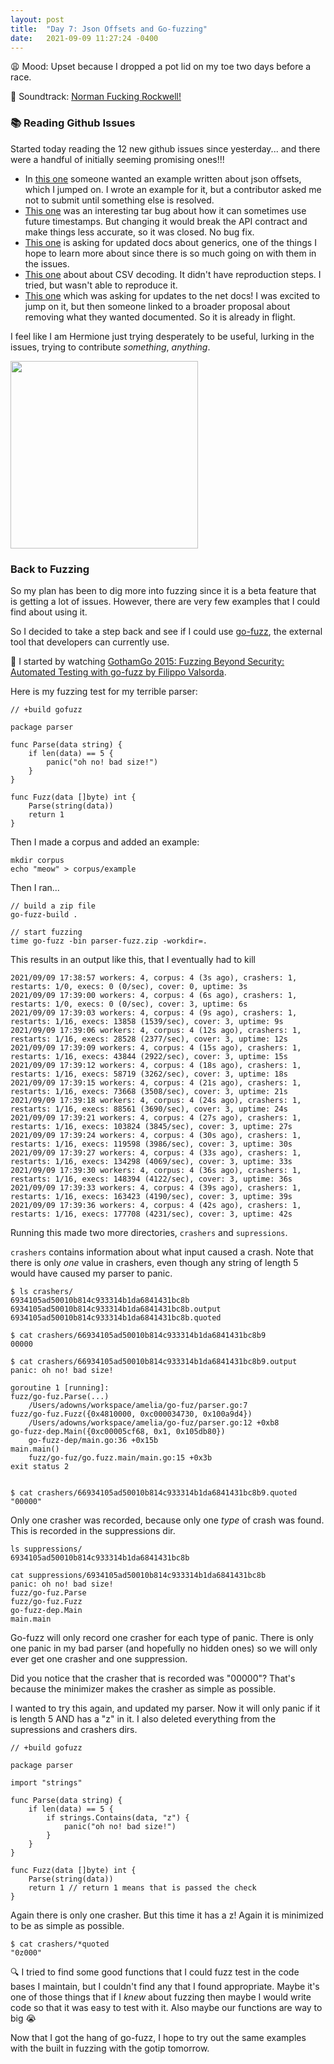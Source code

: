 ```yaml
---
layout: post
title:  "Day 7: Json Offsets and Go-fuzzing"
date:   2021-09-09 11:27:24 -0400
---
```


😩 Mood: Upset because I dropped a pot lid on my toe two days before a race.

🎵 Soundtrack: [Norman Fucking Rockwell!](https://open.spotify.com/album/5XpEKORZ4y6OrCZSKsi46A)

### 📚 Reading Github Issues

Started today reading the 12 new github issues since yesterday... and there were
a handful of initially seeming promising ones!!!

* In [this one](https://github.com/golang/go/issues/48277 ) someone wanted an
  example written about json offsets, which I jumped on. I wrote an example for it, but a
  contributor asked me not to submit until something else is resolved.
* [This one](https://github.com/golang/go/issues/48275) was an interesting tar
  bug about how it can sometimes use future timestamps. But changing it would
  break the API contract and make things less accurate, so it was closed. No bug
  fix.
* [This one](https://github.com/golang/go/issues/48274) is asking for updated
  docs about generics, one of the things I hope to learn more about since there
  is so much going on with them in the issues.
* [This one](https://github.com/golang/go/issues/48270) about about CSV
  decoding. It didn't have reproduction steps. I tried, but wasn't able to
  reproduce it.
* [This one](https://github.com/golang/go/issues/48268) which was asking for
  updates to the net docs! I was excited to jump on it, but then someone linked
  to a broader proposal about removing what they wanted documented. So it is
  already in flight.

I feel like I am Hermione just trying desperately to be useful, lurking in the
issues, trying to contribute _something_, _anything_.

<img height="300px" src="https://media.harrypotterfanzone.com/hermione-raises-her-hand.jpg">

### Back to Fuzzing

So my plan has been to dig more into fuzzing since it is a beta feature that is
getting a lot of issues. However, there are very few examples that I could find
about using it.

So I decided to take a step back and see if I could use
[go-fuzz](https://github.com/dvyukov/go-fuzz), the external tool that developers
can currently use.

🎥 I started by watching [GothamGo 2015: Fuzzing Beyond Security: Automated
Testing with go-fuzz by Filippo
Valsorda](https://www.youtube.com/watch?v=kOZbFSM7PuI&ab_channel=NationConferences).

Here is my fuzzing test for my terrible parser:
```
// +build gofuzz

package parser

func Parse(data string) {
	if len(data) == 5 {
		panic("oh no! bad size!")
	}
}

func Fuzz(data []byte) int {
	Parse(string(data))
	return 1
}
```
Then I made a corpus and added an example:
```
mkdir corpus
echo "meow" > corpus/example
```


Then I ran...
```
// build a zip file
go-fuzz-build .

// start fuzzing
time go-fuzz -bin parser-fuzz.zip -workdir=.
```

This results in an output like this, that I eventually had to kill
```
2021/09/09 17:38:57 workers: 4, corpus: 4 (3s ago), crashers: 1, restarts: 1/0, execs: 0 (0/sec), cover: 0, uptime: 3s
2021/09/09 17:39:00 workers: 4, corpus: 4 (6s ago), crashers: 1, restarts: 1/0, execs: 0 (0/sec), cover: 3, uptime: 6s
2021/09/09 17:39:03 workers: 4, corpus: 4 (9s ago), crashers: 1, restarts: 1/16, execs: 13858 (1539/sec), cover: 3, uptime: 9s
2021/09/09 17:39:06 workers: 4, corpus: 4 (12s ago), crashers: 1, restarts: 1/16, execs: 28528 (2377/sec), cover: 3, uptime: 12s
2021/09/09 17:39:09 workers: 4, corpus: 4 (15s ago), crashers: 1, restarts: 1/16, execs: 43844 (2922/sec), cover: 3, uptime: 15s
2021/09/09 17:39:12 workers: 4, corpus: 4 (18s ago), crashers: 1, restarts: 1/16, execs: 58719 (3262/sec), cover: 3, uptime: 18s
2021/09/09 17:39:15 workers: 4, corpus: 4 (21s ago), crashers: 1, restarts: 1/16, execs: 73668 (3508/sec), cover: 3, uptime: 21s
2021/09/09 17:39:18 workers: 4, corpus: 4 (24s ago), crashers: 1, restarts: 1/16, execs: 88561 (3690/sec), cover: 3, uptime: 24s
2021/09/09 17:39:21 workers: 4, corpus: 4 (27s ago), crashers: 1, restarts: 1/16, execs: 103824 (3845/sec), cover: 3, uptime: 27s
2021/09/09 17:39:24 workers: 4, corpus: 4 (30s ago), crashers: 1, restarts: 1/16, execs: 119598 (3986/sec), cover: 3, uptime: 30s
2021/09/09 17:39:27 workers: 4, corpus: 4 (33s ago), crashers: 1, restarts: 1/16, execs: 134298 (4069/sec), cover: 3, uptime: 33s
2021/09/09 17:39:30 workers: 4, corpus: 4 (36s ago), crashers: 1, restarts: 1/16, execs: 148394 (4122/sec), cover: 3, uptime: 36s
2021/09/09 17:39:33 workers: 4, corpus: 4 (39s ago), crashers: 1, restarts: 1/16, execs: 163423 (4190/sec), cover: 3, uptime: 39s
2021/09/09 17:39:36 workers: 4, corpus: 4 (42s ago), crashers: 1, restarts: 1/16, execs: 177708 (4231/sec), cover: 3, uptime: 42s
```

Running this made two more directories, `crashers` and `supressions`.

`crashers` contains information about what input caused a crash. Note that there
is only _one_ value in crashers, even though any string of length 5 would have
caused my parser to panic.

```
$ ls crashers/
6934105ad50010b814c933314b1da6841431bc8b
6934105ad50010b814c933314b1da6841431bc8b.output
6934105ad50010b814c933314b1da6841431bc8b.quoted

$ cat crashers/66934105ad50010b814c933314b1da6841431bc8b9
00000

$ cat crashers/66934105ad50010b814c933314b1da6841431bc8b9.output
panic: oh no! bad size!

goroutine 1 [running]:
fuzz/go-fuz.Parse(...)
	/Users/adowns/workspace/amelia/go-fuz/parser.go:7
fuzz/go-fuz.Fuzz({0x4810000, 0xc000034730, 0x100a9d4})
	/Users/adowns/workspace/amelia/go-fuz/parser.go:12 +0xb8
go-fuzz-dep.Main({0xc00005cf68, 0x1, 0x105db80})
	go-fuzz-dep/main.go:36 +0x15b
main.main()
	fuzz/go-fuz/go.fuzz.main/main.go:15 +0x3b
exit status 2


$ cat crashers/66934105ad50010b814c933314b1da6841431bc8b9.quoted
"00000"
```

Only one crasher was recorded, because only one _type_ of crash was found. This
is recorded in the suppressions dir.
```
ls suppressions/
6934105ad50010b814c933314b1da6841431bc8b

cat suppressions/6934105ad50010b814c933314b1da6841431bc8b
panic: oh no! bad size!
fuzz/go-fuz.Parse
fuzz/go-fuz.Fuzz
go-fuzz-dep.Main
main.main
```
Go-fuzz will only record one crasher for each type of panic. There is only one
panic in my bad parser (and hopefully no hidden ones) so we will only ever get one
crasher and one suppression.

Did you notice that the crasher that is recorded was "00000"? That's because the
minimizer makes the crasher as simple as possible.

I wanted to try this again, and updated my parser. Now it will only panic if it
is length 5 AND has a "z" in it. I also deleted everything from the supressions
and crashers dirs.
```
// +build gofuzz

package parser

import "strings"

func Parse(data string) {
	if len(data) == 5 {
		if strings.Contains(data, "z") {
			panic("oh no! bad size!")
		}
	}
}

func Fuzz(data []byte) int {
	Parse(string(data))
	return 1 // return 1 means that is passed the check
}
```

Again there is only one crasher. But this time it has a z! Again it is minimized
to be as simple as possible.
```
$ cat crashers/*quoted
"0z000"
```

🔍 I tried to find some good functions that I could fuzz test in the code bases
I maintain, but I couldn't find any that I found appropriate. Maybe it's one of
those things that if I _knew_ about fuzzing then maybe I would write code so
that it was easy to test with it. Also maybe our functions are way to big 😭

Now that I got the hang of go-fuzz, I hope to try out the same examples with the
built in fuzzing with the gotip tomorrow.

